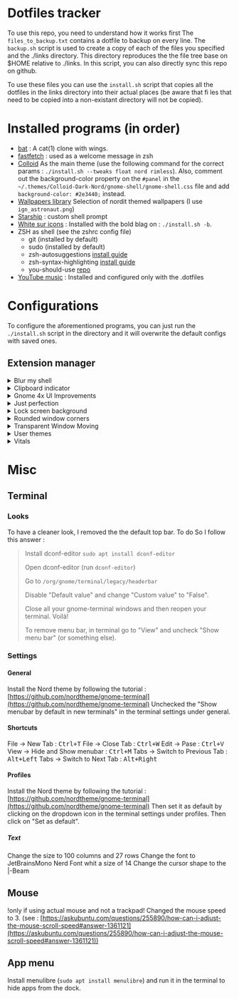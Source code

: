 
# Dotfiles tracker
To use this repo, you need to understand how it works first The `files_to_backup.txt` contains a dotfile to backup on every line. The `backup.sh` script is used to create a copy of each of the files you specified and the ./links directory. This directory reproduces the the file tree base on $HOME relative to ./links. In this script, you can also directly sync this repo on github.

To use these files you can use the `install.sh` script that copies all the dotfiles in the links directory into their actual places (be aware that  fi les that need to be copied into a non-existant directory will not be copied).

# Installed programs (in order)
 - [bat](https://github.com/sharkdp/bat) : A cat(1) clone with wings.
 - [fastfetch](https://github.com/fastfetch-cli/fastfetch) : used as a welcome message in zsh
 - [Colloid](https://github.com/vinceliuice/Colloid-gtk-theme) As the main theme (use the following command for the correct params : `./install.sh --tweaks float nord rimless`). Also, comment out the background-color property on the `#panel` in the `~/.themes/Colloid-Dark-Nord/gnome-shell/gnome-shell.css` file and add `background-color: #2e3440;` instead.
 - [Wallpapers library](https://github.com/linuxdotexe/nordic-wallpapers) Selection of nordit themed wallpapers (I use `ign_astronaut.png`)
 - [Starship](https://starship.rs/guide/) : custom shell prompt
 - [White sur icons](https://github.com/vinceliuice/WhiteSur-icon-theme) : Installed with the bold blag on : `./install.sh -b`.
 - ZSH as shell (see the zshrc config file)
   - git (installed by default)
   - sudo (installed by default)
   - zsh-autosuggestions [install guide](https://github.com/zsh-users/zsh-autosuggestions/blob/master/INSTALL.md#oh-my-zsh)
   - zsh-syntax-highlighting [install guide](https://github.com/zsh-users/zsh-syntax-highlighting/blob/master/INSTALL.md)
   - you-should-use [repo](https://github.com/MichaelAquilina/zsh-you-should-use?tab=readme-ov-file)
 - [YouTube music](https://github.com/th-ch/youtube-music?tab=readme-ov-file#download) : Installed and configured only with the .dotfiles

# Configurations
To configure the aforementioned programs, you can just run the `./install.sh` script in the directory and it will overwrite the default configs with saved ones.

## Extension manager

<!-- Blur my shell -->
<details>
  <summary>Blur my shell</summary>
  <ul>
    <li>
      General
      <ul>
        <li>
          Blur preference
          <ul>
            <li>Sigma : 5</li>
            <li>Brightness : .5</li>
          </ul>
        </li>
        <li>
          Performance
          <ul>
            <li>Color and noise effects : OFF</li>
            <li>Hack level : default</li>
            <li>Debug : OFF</li>
          </ul>
        </li>
        <li>Panel </li>
        <li>
          Panel blur : OFF
        </li>
        <li>
          Compatibility
          <ul>
            <li>Hidetopbar extension : OFF</li>
            <li>Blur original panel with Dash to Panel : ON</li>
          </ul>
        </li>
        <li>Overview</li>
        <li>
          Background blur : ON
          <ul>
            <li>Customize properties : OFF</li>
            <li>Overview component style : light</li>
          </ul>
        </li>
        <li>
          Application folder blur : ON
          <ul>
            <li>Customize properties : OFF</li>
            <li>Application folder dialog style : transparent</li>
          </ul>
        </li>
        <li>Dash</li>
        <li>
          Dash to dock blur : OFF
          <ul>
            <li>Customize properties : OFF</li>
            <li>
              Override background : ON
              <ul>
                <li>Background style : Light</li>
              </ul>
            </li>
          </ul>
        </li>
        <li>Application</li>
        <li>
          Application blur : ON
          <ul>
            <li>Customize properties : ON</li>
            <li>Opacity : 230</li>
            <li>Blur on overview : OFF</li>
            <li>Enable all by default : OFF</li>
          </ul>
        </li>
        <li>Whitelist : empty list</li>
        <li>Other</li>
        <li>
          Lockscreen blur : ON
          <ul>
            <li>
              Customize properties : ON
              <ul>
                <li>Sigma : 5</li>
                <li>Brightness : .5</li>
              </ul>
            </li>
          </ul>
        </li>
        <li>
          Screenshot blur : ON
          <ul>
            <li>Customize properties : OFF</li>
          </ul>
        </li>
        <li>
          Window list extension blur : ON
          <ul>
            <li>Customize properties : OFF</li>
          </ul>
        </li>
      </ul>
    </li>
  </ul>
</details>

<!-- Clipboard indicator -->
<details>
  <summary>Clipboard indicator</summary>
  <ul>
    <li>
      Keyboard shortcuts
      <ul>
        <li>
          Toggle the menu : <kbd>Shift + Super + V</kbd>
        </li>
      </ul>
    </li>
  </ul>
</details>

<!-- Gnome 4x UI Improvements -->
<details>
  <summary>Gnome 4x UI Improvements</summary>
  <ul>
    <li>All settings as default</li>
  </ul>
</details>

<!-- Just perfection -->
<details>
  <summary>Just perfection</summary>
  <ul>
    <li>Profile : Custom</li>
    <li>
      Visibility
      <ul>
        <li>
          All ON except : Activities button, Accessibility Menu
        </li>
      </ul>
    </li>
    <li>Icons : Default</li>
    <li>Behavior : Default</li>
    <li>
      Customize
      <ul>
        <li>
          Notification Banner Position : Bottom End
        </li>
      </ul>
    </li>
  </ul>
</details>

<!-- Lock screen background -->
<details>
  <summary>Lock screen background</summary>
  <ul>
    <li>Image same as current wallpaper</li>
  </ul>
</details>

<!-- Rounded window corners -->
<details>
  <summary>Rounded window corners</summary>
  <ul>
    <li>
      General
      <ul>
        <li>
          Global settings
          <ul>
            <li>Border radius : 15</li>
            <li>Keep rounded corners when maximized : ON</li>
          </ul>
        </li>
      </ul>
    </li>
  </ul>
</details>


<!-- Transparent Window Moving -->
<details>
  <summary>Transparent Window Moving</summary>
  <ul>
    <li>Opacity : 170</li>
    <li>Animation time : .1</li>
    <li>Transparent on moving : ON</li>
    <li>Transparent on resizing : ON</li>
  </ul>
</details>

<!-- User themes -->
<details>
  <summary>User themes</summary>
  <ul>
    <li>Colloid Nord Dark</li>
  </ul>
</details>

<!-- Vitals -->
<details>
  <summary>Vitals</summary>
  <ul>
    <li>
      General
      <ul>
        <li>Seconds between updates : 5</li>
        <li>Position in panel : Right</li>
        <li>Use higher precision : OFF</li>
        <li>Hide zero values : OFF</li>
        <li>Use fixed width : OFF</li>
        <li>Hide icons in top bar : OFF</li>
      </ul>
    </li>
    <li>
      Sensors
      <ul>
        <li>Monitor temperatures : ON</li>
        <li>Monitor voltage : OFF</li>
        <li>Monitor fan : OFF</li>
        <li>Monitor memory : ON</li>
        <li>Monitor processor : ON</li>
        <li>Monitor system : ON</li>
        <li>Monitor network : ON</li>
        <li>Monitor storage : ON</li>
        <li>Monitor battery : OFF</li>
      </ul>
    </li>
  </ul>
</details>

# Misc

## Terminal

### Looks
To have a cleaner look, I removed the the default top bar. To do So I follow this answer :
>Install dconf-editor
>`sudo apt install dconf-editor`
>
>Open dconf-editor (run `dconf-editor`)
>
>Go to `/org/gnome/terminal/legacy/headerbar`
>
>Disable "Default value" and change "Custom value" to "False".
>
>Close all your gnome-terminal windows and then reopen your terminal. Voilà!
>
>To remove menu bar, in terminal go to "View" and uncheck "Show menu bar" (or something else).


### Settings


#### General
Install the Nord theme by following the tutorial : [https://github.com/nordtheme/gnome-terminal](https://github.com/nordtheme/gnome-terminal)
Unchecked the "Show menubar by default in new terminals" in the terminal settings under general.

#### Shortcuts
File -> New Tab : <kbd>Ctrl+T</kbd>
File -> Close Tab : <kbd>Ctrl+W</kbd>
Edit -> Pase : <kbd>Ctrl+V</kbd>
View -> Hide and Show menubar : <kbd>Ctrl+M</kbd>
Tabs -> Switch to Previous Tab : <kbd>Alt+Left</kbd>
Tabs -> Switch to Next Tab : <kbd>Alt+Right</kbd>

#### Profiles
Install the Nord theme by following the tutorial : [https://github.com/nordtheme/gnome-terminal](https://github.com/nordtheme/gnome-terminal)
Then set it as default by clicking on the dropdown icon in the terminal settings under profiles. Then click on "Set as default".

##### Text
Change the size to 100 columns and 27 rows
Change the font to JetBrainsMono Nerd Font whit a size of 14
Change the cursor shape to the |-Beam

## Mouse
!only if using actual mouse and not a trackpad!
Changed the mouse speed to 3. (see : [https://askubuntu.com/questions/255890/how-can-i-adjust-the-mouse-scroll-speed#answer-1361121](https://askubuntu.com/questions/255890/how-can-i-adjust-the-mouse-scroll-speed#answer-1361121))

## App menu

Install menulibre (`sudo apt install menulibre`) and run it in the terminal to hide apps from the dock.
